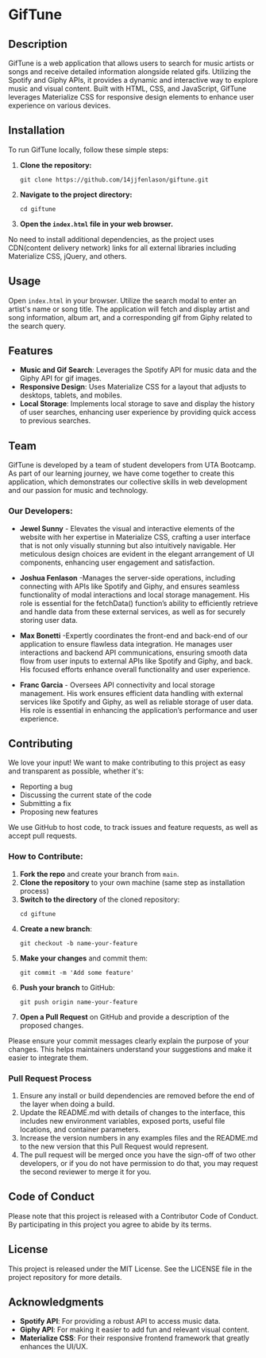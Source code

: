 # GifTune

## Description
GifTune is a web application that allows users to search for music artists or songs and receive detailed information alongside related gifs. Utilizing the Spotify and Giphy APIs, it provides a dynamic and interactive way to explore music and visual content. Built with HTML, CSS, and JavaScript, GifTune leverages Materialize CSS for responsive design elements to enhance user experience on various devices.

## Installation
To run GifTune locally, follow these simple steps:

1. **Clone the repository:**
    ```bash/git bash
    git clone https://github.com/14jjfenlason/giftune.git
    ```

2. **Navigate to the project directory:**
    ```bash/git bash
    cd giftune
    ```

3. **Open the `index.html` file in your web browser.**

No need to install additional dependencies, as the project uses CDN(content delivery network) links for all external libraries including Materialize CSS, jQuery, and others.

## Usage
Open `index.html` in your browser. Utilize the search modal to enter an artist's name or song title. The application will fetch and display artist and song information, album art, and a corresponding gif from Giphy related to the search query.

## Features
- **Music and Gif Search**: Leverages the Spotify API for music data and the Giphy API for gif images.
- **Responsive Design**: Uses Materialize CSS for a layout that adjusts to desktops, tablets, and mobiles.
- **Local Storage**: Implements local storage to save and display the history of user searches, enhancing user experience by providing quick access to previous searches.

## Team

GifTune is developed by a team of student developers from UTA Bootcamp. As part of our learning journey, we have come together to create this application, which demonstrates our collective skills in web development and our passion for music and technology.

### Our Developers:
- **Jewel Sunny** - Elevates the visual and interactive elements of the website with her expertise in Materialize CSS, crafting a user interface that is not only visually stunning but also 
   intuitively navigable. Her meticulous design choices are evident in the elegant arrangement of UI components, enhancing user engagement and satisfaction.
  
- **Joshua Fenlason** -Manages the server-side operations, including connecting with APIs like Spotify and Giphy, and ensures seamless functionality of modal interactions and local storage 
  management. His role is essential for the fetchData() function’s ability to efficiently retrieve and handle data from these external services, as well as for securely storing user data.
  
- **Max Bonetti** -Expertly coordinates the front-end and back-end of our application to ensure flawless data integration. He manages user interactions and backend API communications, ensuring smooth data flow from user inputs to external APIs like Spotify and Giphy, and back. His focused efforts enhance overall functionality and user experience.
  
- **Franc Garcia** - Oversees API connectivity and local storage management. His work ensures efficient data handling with external services like Spotify and Giphy, as well as reliable storage 
    of user data. His role is essential in enhancing the application’s performance and user experience.

## Contributing

We love your input! We want to make contributing to this project as easy and transparent as possible, whether it's:

- Reporting a bug
- Discussing the current state of the code
- Submitting a fix
- Proposing new features

We use GitHub to host code, to track issues and feature requests, as well as accept pull requests.

### How to Contribute:
1. **Fork the repo** and create your branch from `main`.
2. **Clone the repository** to your own machine (same step as installation process)
3. **Switch to the directory** of the cloned repository:
    ```bash/git bash
    cd giftune
    ```
4. **Create a new branch**:
    ```bash/git bash
    git checkout -b name-your-feature
    ```
5. **Make your changes** and commit them:
    ```bash/git bash
    git commit -m 'Add some feature'
    ```
6. **Push your branch** to GitHub:
    ```bash/git bash
    git push origin name-your-feature 
    ```
7. **Open a Pull Request** on GitHub and provide a description of the proposed changes.

Please ensure your commit messages clearly explain the purpose of your changes. This helps maintainers understand your suggestions and make it easier to integrate them.

### Pull Request Process
1. Ensure any install or build dependencies are removed before the end of the layer when doing a build.
2. Update the README.md with details of changes to the interface, this includes new environment variables, exposed ports, useful file locations, and container parameters.
3. Increase the version numbers in any examples files and the README.md to the new version that this Pull Request would represent.
4. The pull request will be merged once you have the sign-off of two other developers, or if you do not have permission to do that, you may request the second reviewer to merge it for you.

## Code of Conduct
Please note that this project is released with a Contributor Code of Conduct. By participating in this project you agree to abide by its terms.


## License
This project is released under the MIT License. See the LICENSE file in the project repository for more details.

## Acknowledgments
- **Spotify API**: For providing a robust API to access music data.
- **Giphy API**: For making it easier to add fun and relevant visual content.
- **Materialize CSS**: For their responsive frontend framework that greatly enhances the UI/UX.
